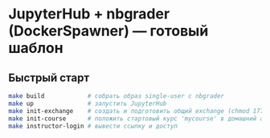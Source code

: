 # JupyterHub + nbgrader (DockerSpawner) — готовый шаблон

## Быстрый старт

```bash
make build            # собрать образ single-user с nbgrader
make up               # запустить JupyterHub
make init-exchange    # создать и подготовить общий exchange (chmod 1777)
make init-course      # положить стартовый курс 'mycourse' в домашний admin'а
make instructor-login # вывести ссылку и доступ
```